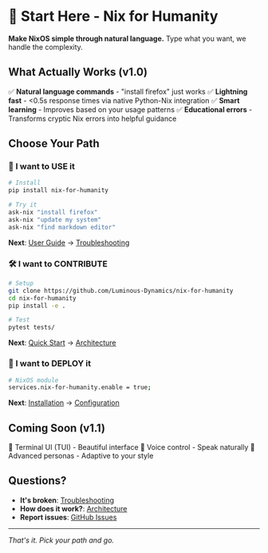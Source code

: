 # 🚀 Start Here - Nix for Humanity

**Make NixOS simple through natural language.** Type what you want, we handle the complexity.

## What Actually Works (v1.0)

✅ **Natural language commands** - "install firefox" just works
✅ **Lightning fast** - <0.5s response times via native Python-Nix integration
✅ **Smart learning** - Improves based on your usage patterns
✅ **Educational errors** - Transforms cryptic Nix errors into helpful guidance

## Choose Your Path

### 👤 I want to USE it
```bash
# Install
pip install nix-for-humanity

# Try it
ask-nix "install firefox"
ask-nix "update my system"
ask-nix "find markdown editor"
```
**Next**: [User Guide](./06-TUTORIALS/USER_GUIDE.md) → [Troubleshooting](./TROUBLESHOOTING.md)

### 🛠️ I want to CONTRIBUTE
```bash
# Setup
git clone https://github.com/Luminous-Dynamics/nix-for-humanity
cd nix-for-humanity
pip install -e .

# Test
pytest tests/
```
**Next**: [Quick Start](./03-DEVELOPMENT/03-QUICK-START.md) → [Architecture](./02-ARCHITECTURE/01-SYSTEM-ARCHITECTURE.md)

### 🚀 I want to DEPLOY it
```bash
# NixOS module
services.nix-for-humanity.enable = true;
```
**Next**: [Installation](./04-OPERATIONS/EASY-INSTALLATION-GUIDE.md) → [Configuration](./05-REFERENCE/CONFIGURATION.md)

## Coming Soon (v1.1)
🚧 Terminal UI (TUI) - Beautiful interface
🚧 Voice control - Speak naturally
📅 Advanced personas - Adaptive to your style

## Questions?
- **It's broken**: [Troubleshooting](./TROUBLESHOOTING.md)
- **How does it work?**: [Architecture](./02-ARCHITECTURE/01-SYSTEM-ARCHITECTURE.md)
- **Report issues**: [GitHub Issues](https://github.com/Luminous-Dynamics/nix-for-humanity/issues)

---
*That's it. Pick your path and go.*

